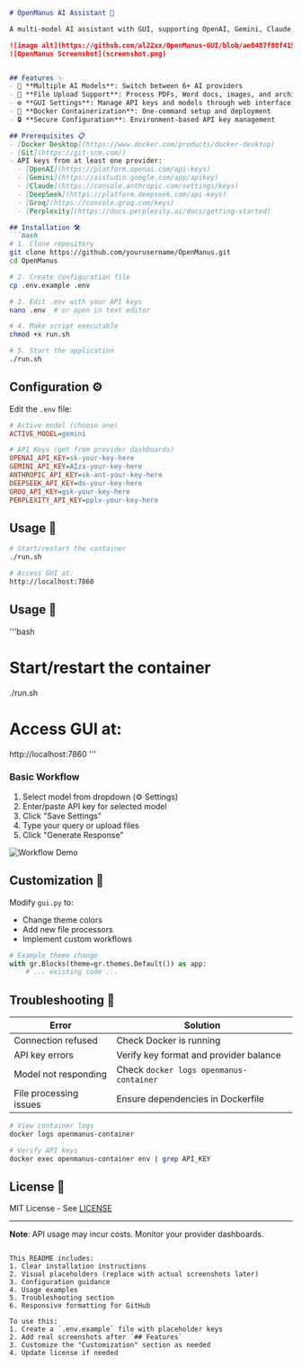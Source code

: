 ```markdown
# OpenManus AI Assistant 🤖

A multi-model AI assistant with GUI, supporting OpenAI, Gemini, Claude, DeepSeek, Groq, and Perplexity. Docker-containerized for easy deployment.

![image alt](https://github.com/al22xx/OpenManus-GUI/blob/ae8487f88f415feb68849ed351501ea8de3b1fe1/Screenshot.png)
![OpenManus Screenshot](screenshot.png)


## Features ✨
- 🧠 **Multiple AI Models**: Switch between 6+ AI providers
- 📁 **File Upload Support**: Process PDFs, Word docs, images, and archives
- ⚙️ **GUI Settings**: Manage API keys and models through web interface
- 🐳 **Docker Containerization**: One-command setup and deployment
- 🔒 **Secure Configuration**: Environment-based API key management

## Prerequisites 📋
- [Docker Desktop](https://www.docker.com/products/docker-desktop)
- [Git](https://git-scm.com/)
- API keys from at least one provider:
  - [OpenAI](https://platform.openai.com/api-keys)
  - [Gemini](https://aistudio.google.com/app/apikey)
  - [Claude](https://console.anthropic.com/settings/keys)
  - [DeepSeek](https://platform.deepseek.com/api-keys)
  - [Groq](https://console.groq.com/keys)
  - [Perplexity](https://docs.perplexity.ai/docs/getting-started)

## Installation 🛠️
```bash
# 1. Clone repository
git clone https://github.com/yourusername/OpenManus.git
cd OpenManus

# 2. Create configuration file
cp .env.example .env

# 3. Edit .env with your API keys
nano .env  # or open in text editor

# 4. Make script executable
chmod +x run.sh

# 5. Start the application
./run.sh
```

## Configuration ⚙️
Edit the `.env` file:
```ini
# Active model (choose one)
ACTIVE_MODEL=gemini

# API Keys (get from provider dashboards)
OPENAI_API_KEY=sk-your-key-here
GEMINI_API_KEY=AIza-your-key-here
ANTHROPIC_API_KEY=sk-ant-your-key-here
DEEPSEEK_API_KEY=ds-your-key-here
GROQ_API_KEY=gsk-your-key-here
PERPLEXITY_API_KEY=pplx-your-key-here
```

## Usage 🚀
```bash
# Start/restart the container
./run.sh

# Access GUI at:
http://localhost:7860
```

## Usage 🚀
'''bash
# Start/restart the container
./run.sh

# Access GUI at:
http://localhost:7860
'''


### Basic Workflow
1. Select model from dropdown (⚙️ Settings)
2. Enter/paste API key for selected model
3. Click "Save Settings"
4. Type your query or upload files
5. Click "Generate Response"

![Workflow Demo](https://youtu.be/VwZLocI63Aw)

## Customization 🎨
Modify `gui.py` to:
- Change theme colors
- Add new file processors
- Implement custom workflows
```python
# Example theme change
with gr.Blocks(theme=gr.themes.Default()) as app:
    # ... existing code ...
```

## Troubleshooting 🐞
| Error | Solution |
|-------|----------|
| Connection refused | Check Docker is running |
| API key errors | Verify key format and provider balance |
| Model not responding | Check `docker logs openmanus-container` |
| File processing issues | Ensure dependencies in Dockerfile |

```bash
# View container logs
docker logs openmanus-container

# Verify API keys
docker exec openmanus-container env | grep API_KEY
```

## License 📄
MIT License - See [LICENSE](LICENSE)

---

**Note**: API usage may incur costs. Monitor your provider dashboards.
```

This README includes:
1. Clear installation instructions
2. Visual placeholders (replace with actual screenshots later)
3. Configuration guidance
4. Usage examples
5. Troubleshooting section
6. Responsive formatting for GitHub

To use this:
1. Create a `.env.example` file with placeholder keys
2. Add real screenshots after `## Features`
3. Customize the "Customization" section as needed
4. Update license if needed

